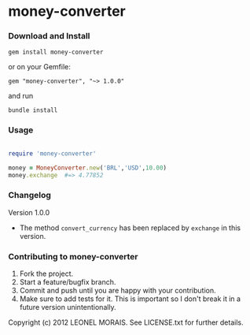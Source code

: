 # money-converter

### Download and Install
```
gem install money-converter
```

or on your Gemfile:
```
gem "money-converter", "~> 1.0.0"
```

and run
```
bundle install
```



### Usage

```ruby

require 'money-converter'

money = MoneyConverter.new('BRL','USD',10.00)
money.exchange  #=> 4.77852

```

### Changelog

Version 1.0.0

* The method ``` convert_currency ``` has been replaced by ``` exchange ``` in this version. 


### Contributing to money-converter
 
1. Fork the project.
2. Start a feature/bugfix branch.
3. Commit and push until you are happy with your contribution.
4. Make sure to add tests for it. This is important so I don't break it in a future version unintentionally.


Copyright (c) 2012 LEONEL MORAIS. See LICENSE.txt for
further details.

